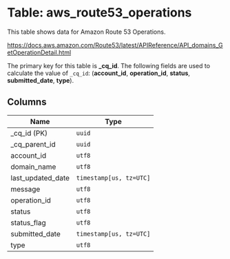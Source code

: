 # Table: aws_route53_operations

This table shows data for Amazon Route 53 Operations.

https://docs.aws.amazon.com/Route53/latest/APIReference/API_domains_GetOperationDetail.html

The primary key for this table is **_cq_id**.
The following fields are used to calculate the value of `_cq_id`: (**account_id**, **operation_id**, **status**, **submitted_date**, **type**).

## Columns

| Name          | Type          |
| ------------- | ------------- |
|_cq_id (PK)|`uuid`|
|_cq_parent_id|`uuid`|
|account_id|`utf8`|
|domain_name|`utf8`|
|last_updated_date|`timestamp[us, tz=UTC]`|
|message|`utf8`|
|operation_id|`utf8`|
|status|`utf8`|
|status_flag|`utf8`|
|submitted_date|`timestamp[us, tz=UTC]`|
|type|`utf8`|